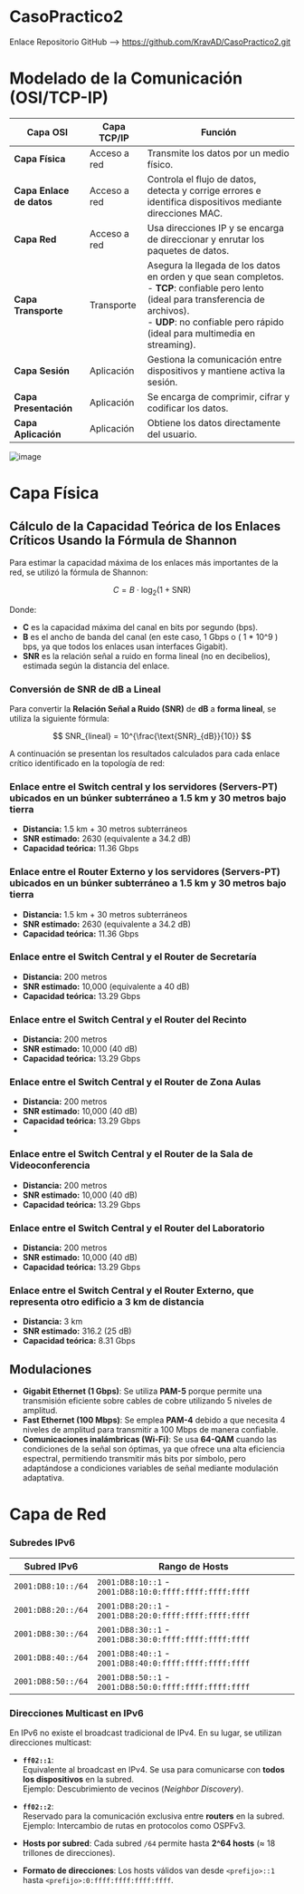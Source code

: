 # CasoPractico2
Enlace Repositorio GitHub --> https://github.com/KravAD/CasoPractico2.git

# Modelado de la Comunicación (OSI/TCP-IP)

| Capa OSI             | Capa TCP/IP     | Función                                                                 |
|----------------------|------------------|-------------------------------------------------------------------------|
| **Capa Física**       | Acceso a red     | Transmite los datos por un medio físico.                               |
| **Capa Enlace de datos** | Acceso a red     | Controla el flujo de datos, detecta y corrige errores e identifica dispositivos mediante direcciones MAC. |
| **Capa Red**          | Acceso a red     | Usa direcciones IP y se encarga de direccionar y enrutar los paquetes de datos. |
| **Capa Transporte**   | Transporte        | Asegura la llegada de los datos en orden y que sean completos. <br> - **TCP**: confiable pero lento (ideal para transferencia de archivos). <br> - **UDP**: no confiable pero rápido (ideal para multimedia en streaming). |
| **Capa Sesión**       | Aplicación        | Gestiona la comunicación entre dispositivos y mantiene activa la sesión. |
| **Capa Presentación** | Aplicación        | Se encarga de comprimir, cifrar y codificar los datos.                 |
| **Capa Aplicación**   | Aplicación        | Obtiene los datos directamente del usuario.                            |

![image](https://github.com/user-attachments/assets/204f4fd1-a1bc-4a21-b58e-70776d1bdef6)

# Capa Física
## Cálculo de la Capacidad Teórica de los Enlaces Críticos Usando la Fórmula de Shannon

Para estimar la capacidad máxima de los enlaces más importantes de la red, se utilizó la fórmula de Shannon:

$$ C = B \cdot \log_2(1 + \text{SNR}) $$

Donde:

- **C** es la capacidad máxima del canal en bits por segundo (bps).
- **B** es el ancho de banda del canal (en este caso, 1 Gbps o \( 1 * 10^9 \) bps, ya que todos los enlaces usan interfaces Gigabit).
- **SNR** es la relación señal a ruido en forma lineal (no en decibelios), estimada según la distancia del enlace.

### Conversión de SNR de dB a Lineal

Para convertir la **Relación Señal a Ruido (SNR)** de **dB** a **forma lineal**, se utiliza la siguiente fórmula:

$$ SNR_{lineal} = 10^{\frac{\text{SNR}_{dB}}{10}} $$

A continuación se presentan los resultados calculados para cada enlace crítico identificado en la topología de red:



### Enlace entre el Switch central y los servidores (Servers-PT) ubicados en un búnker subterráneo a **1.5 km y 30 metros bajo tierra**

- **Distancia:** 1.5 km + 30 metros subterráneos  
- **SNR estimado:** 2630 (equivalente a 34.2 dB)  
- **Capacidad teórica:** 11.36 Gbps

### Enlace entre el Router Externo y los servidores (Servers-PT) ubicados en un búnker subterráneo a **1.5 km y 30 metros bajo tierra**

- **Distancia:** 1.5 km + 30 metros subterráneos  
- **SNR estimado:** 2630 (equivalente a 34.2 dB)  
- **Capacidad teórica:** 11.36 Gbps  

### Enlace entre el Switch Central y el Router de Secretaría

- **Distancia:** 200 metros
- **SNR estimado:** 10,000 (equivalente a 40 dB)
- **Capacidad teórica:** 13.29 Gbps

### Enlace entre el Switch Central y el Router del Recinto

- **Distancia:** 200 metros
- **SNR estimado:** 10,000 (40 dB)
- **Capacidad teórica:** 13.29 Gbps

### Enlace entre el Switch Central y el Router de Zona Aulas

- **Distancia:** 200 metros
- **SNR estimado:** 10,000 (40 dB)
- **Capacidad teórica:** 13.29 Gbps
- 
### Enlace entre el Switch Central y el Router de la Sala de Videoconferencia

- **Distancia:** 200 metros
- **SNR estimado:** 10,000 (40 dB)
- **Capacidad teórica:** 13.29 Gbps

### Enlace entre el Switch Central y el Router del Laboratorio

- **Distancia:** 200 metros
- **SNR estimado:** 10,000 (40 dB)
- **Capacidad teórica:** 13.29 Gbps

### Enlace entre el Switch Central y el Router Externo, que representa otro edificio a 3 km de distancia

- **Distancia:** 3 km
- **SNR estimado:** 316.2 (25 dB)
- **Capacidad teórica:** 8.31 Gbps

  
## Modulaciones

- **Gigabit Ethernet (1 Gbps)**: Se utiliza **PAM-5** porque permite una transmisión eficiente sobre cables de cobre utilizando 5 niveles de amplitud.
- **Fast Ethernet (100 Mbps)**: Se emplea **PAM-4** debido a que necesita 4 niveles de amplitud para transmitir a 100 Mbps de manera confiable.
- **Comunicaciones inalámbricas (Wi-Fi)**: Se usa **64-QAM** cuando las condiciones de la señal son óptimas, ya que ofrece una alta eficiencia espectral, permitiendo transmitir más bits por símbolo, pero adaptándose a condiciones variables de señal mediante modulación adaptativa.

# Capa de Red

### Subredes IPv6
| **Subred IPv6**       | **Rango de Hosts**                                      |
|-----------------------|--------------------------------------------------------|
| `2001:DB8:10::/64`    | `2001:DB8:10::1` - `2001:DB8:10:0:ffff:ffff:ffff:ffff` |
| `2001:DB8:20::/64`    | `2001:DB8:20::1` - `2001:DB8:20:0:ffff:ffff:ffff:ffff` |
| `2001:DB8:30::/64`    | `2001:DB8:30::1` - `2001:DB8:30:0:ffff:ffff:ffff:ffff` |
| `2001:DB8:40::/64`    | `2001:DB8:40::1` - `2001:DB8:40:0:ffff:ffff:ffff:ffff` |
| `2001:DB8:50::/64`    | `2001:DB8:50::1` - `2001:DB8:50:0:ffff:ffff:ffff:ffff` |

### Direcciones Multicast en IPv6
En IPv6 no existe el broadcast tradicional de IPv4. En su lugar, se utilizan direcciones multicast:
- **`ff02::1`**:  
  Equivalente al broadcast en IPv4. Se usa para comunicarse con **todos los dispositivos** en la subred.  
  Ejemplo: Descubrimiento de vecinos (*Neighbor Discovery*).

- **`ff02::2`**:  
  Reservado para la comunicación exclusiva entre **routers** en la subred.  
  Ejemplo: Intercambio de rutas en protocolos como OSPFv3.
  
- **Hosts por subred**: Cada subred `/64` permite hasta **2^64 hosts** (≈ 18 trillones de direcciones).
- **Formato de direcciones**: Los hosts válidos van desde `<prefijo>::1` hasta `<prefijo>:0:ffff:ffff:ffff:ffff`.
